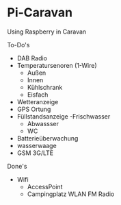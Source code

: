 # Pi-Caravan
Using Raspberry in Caravan

To-Do's
- DAB Radio
- Temperatursenoren (1-Wire)
  - Außen
  - Innen
  - Kühlschrank
  - Eisfach
- Wetteranzeige
- GPS Ortung
- Füllstandsanzeige
  -Frischwasser
  - Abwassser
  - WC
- Batterieüberwachung
- wasserwaage
- GSM 3G/LTE


Done's
- Wifi
  - AccessPoint
  - Campingplatz WLAN
FM Radio
